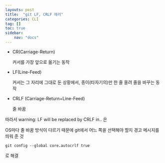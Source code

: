 ```yaml
---
layouts: post
title:  "git LF, CRLF 에러"
categories: CLI
tag: []
toc: true
sidebar:
    nav: "docs"
---
```


- CR(Carriage-Return)

  커서를 가장 앞으로 옮기는 동작

- LF(Line-Feed)

  커서는 그 자리에 그대로 둔 상황에서, 종이(타자기의)만 한 줄 올려 줄을 바꾸는 동작

- CRLF (Carriage-Return+Line-Feed)

  줄 바꿈

따라서 warning: LF will be replaced by CRLF in.. 은

OS마다 줄 바꿈 방식이 다르기 때문에 git에서 어느 쪽을 선택해야 할지 경고 메시지를 띄워 준 것

`git config --global core.autocrlf true`

로 해결